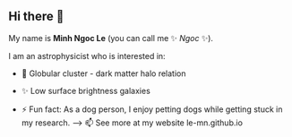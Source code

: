 ## Hi there 👋

My name is **Minh Ngoc Le** (you can call me ✨ _Ngoc_ ✨).

I am an astrophysicist who is interested in:

- 🔭 Globular cluster - dark matter halo relation
-  ✨ Low surface brightness galaxies

- ⚡ Fun fact: As a dog person, I enjoy petting dogs while getting stuck in my research.
--> 📫  See more at my website <a> le-mn.github.io </a>
